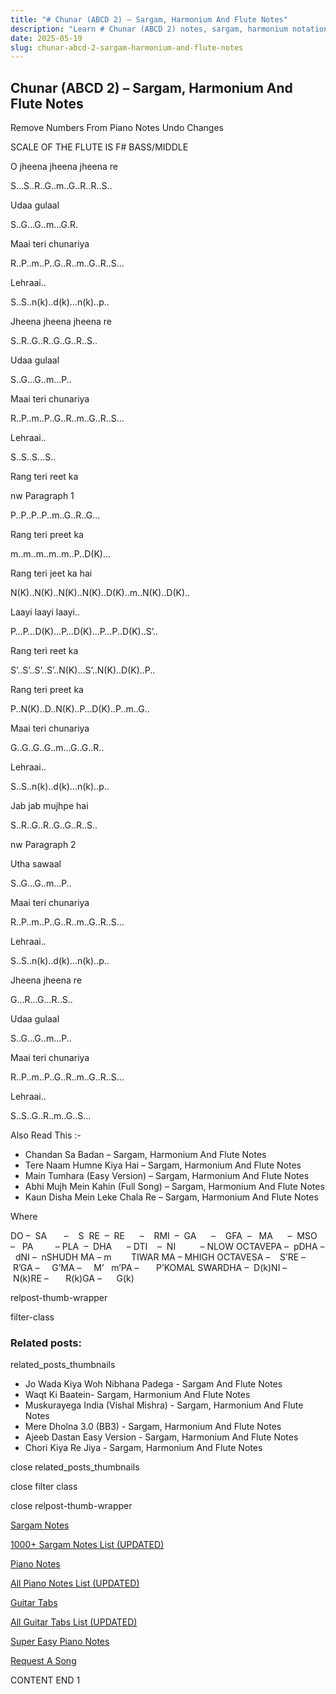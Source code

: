 ```yaml
---
title: "# Chunar (ABCD 2) – Sargam, Harmonium And Flute Notes"
description: "Learn # Chunar (ABCD 2) notes, sargam, harmonium notations and flute notes. Easy step-by-step tutorial for beginners."
date: 2025-05-19
slug: chunar-abcd-2-sargam-harmonium-and-flute-notes
---
```


## Chunar (ABCD 2) – Sargam, Harmonium And Flute Notes

Remove Numbers From Piano Notes
Undo Changes

SCALE OF THE FLUTE IS F# BASS/MIDDLE

O jheena jheena jheena re

S…S..R..G..m..G..R..R..S..

Udaa gulaal

S..G…G..m…G.R.

Maai teri chunariya

R..P..m..P..G..R..m..G..R..S…

Lehraai..

S..S..n(k)..d(k)…n(k)..p..

Jheena jheena jheena re

S..R..G..R..G..G..R..S..

Udaa gulaal

S..G…G..m…P..

Maai teri chunariya

R..P..m..P..G..R..m..G..R..S…

Lehraai..

S..S..S…S..

Rang teri reet ka

nw Paragraph 1

P..P..P..P..m..G..R..G…

Rang teri preet ka

m..m..m..m..m..P..D(K)…

Rang teri jeet ka hai

N(K)..N(K)..N(K)..N(K)..D(K)..m..N(K)..D(K)..

Laayi laayi laayi..

P…P…D(K)…P…D(K)…P…P..D(K)..S’..

Rang teri reet ka

S’..S’..S’..S’..N(K)…S’..N(K)..D(K)..P..

Rang teri preet ka

P..N(K)..D..N(K)..P…D(K)..P..m..G..

Maai teri chunariya

G..G..G..G..m…G..G..R..

Lehraai..

S..S..n(k)..d(k)…n(k)..p..

Jab jab mujhpe hai

S..R..G..R..G..G..R..S..

nw Paragraph 2

Utha sawaal

S..G…G..m…P..

Maai teri chunariya

R..P..m..P..G..R..m..G..R..S…

Lehraai..

S..S..n(k)..d(k)…n(k)..p..

Jheena jheena re

G…R…G…R..S..

Udaa gulaal

S..G…G..m…P..

Maai teri chunariya

R..P..m..P..G..R..m..G..R..S…

Lehraai..

S..S..G..R..m..G..S…

Also Read This :-

* Chandan Sa Badan – Sargam, Harmonium And Flute Notes
* Tere Naam Humne Kiya Hai – Sargam, Harmonium And Flute Notes
* Main Tumhara (Easy Version) – Sargam, Harmonium And Flute Notes
* Abhi Mujh Mein Kahin (Full Song) – Sargam, Harmonium And Flute Notes
* Kaun Disha Mein Leke Chala Re – Sargam, Harmonium And Flute Notes

Where

DO –  SA       –    S  RE  –  RE      –    RMI  –  GA      –    GFA  –   MA      –  MSO  –   PA         – PLA  –  DHA      – DTI    –  NI          – NLOW OCTAVEPA –  pDHA –  dNI –  nSHUDH MA – m        TIWAR MA – MHIGH OCTAVESA –    S’RE –     R’GA –     G’MA –     M’   m’PA –       P’KOMAL SWARDHA –  D(k)NI –       N(k)RE –       R(k)GA –      G(k)

relpost-thumb-wrapper

filter-class

### Related posts:

related_posts_thumbnails

* Jo Wada Kiya Woh Nibhana Padega - Sargam And Flute Notes
* Waqt Ki Baatein- Sargam, Harmonium And Flute Notes
* Muskurayega India (Vishal Mishra) - Sargam, Harmonium And Flute Notes
* Mere Dholna 3.0 (BB3) - Sargam, Harmonium And Flute Notes
* Ajeeb Dastan Easy Version - Sargam, Harmonium And Flute Notes
* Chori Kiya Re Jiya -  Sargam, Harmonium And Flute Notes

close related_posts_thumbnails

close filter class

close relpost-thumb-wrapper

[Sargam Notes](/sargam-notes.html)

[1000+ Sargam Notes List (UPDATED)](/all-songs-list-sargam-notes.html)

[Piano Notes](/piano-notes.html)

[All Piano Notes List (UPDATED)](/all-songs-list-piano-notes.html)

[Guitar Tabs](/guitar-tabs.html)

[All Guitar Tabs List (UPDATED)](/all-songs-list-guitar-tabs.html)

[Super Easy Piano Notes](https://studywall.in/)

[Request A Song](/request-a-song.html)

CONTENT END 1

